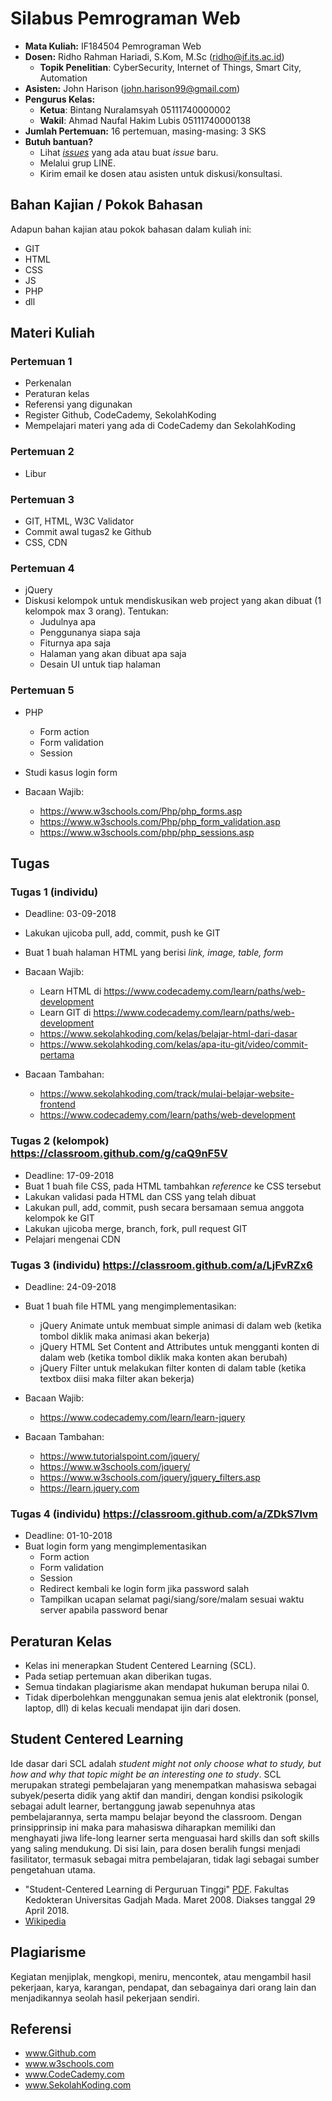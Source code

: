 # Silabus Pemrograman Web

* **Mata Kuliah:** IF184504 Pemrograman Web
* **Dosen:** Ridho Rahman Hariadi, S.Kom, M.Sc (ridho@if.its.ac.id)
   * **Topik Penelitian**: CyberSecurity, Internet of Things, Smart City, Automation
* **Asisten:** John Harison (john.harison99@gmail.com)
* **Pengurus Kelas:** 
   * **Ketua**: Bintang Nuralamsyah 05111740000002
   * **Wakil**: Ahmad Naufal Hakim Lubis 05111740000138
* **Jumlah Pertemuan:** 16 pertemuan, masing-masing: 3 SKS
* **Butuh bantuan?**
   * Lihat [_issues_](https://github.com/2018-PemrogramanWeb-B/2018-PemrogramanWeb-B.github.io/issues) yang ada atau buat _issue_ baru.
   * Melalui grup LINE.
   * Kirim email ke dosen atau asisten untuk diskusi/konsultasi.

## Bahan Kajian / Pokok Bahasan
Adapun bahan kajian atau pokok bahasan dalam kuliah ini:
* GIT
* HTML
* CSS
* JS
* PHP
* dll

## Materi Kuliah
### Pertemuan 1
* Perkenalan
* Peraturan kelas
* Referensi yang digunakan
* Register Github, CodeCademy, SekolahKoding
* Mempelajari materi yang ada di CodeCademy dan SekolahKoding

### Pertemuan 2
* Libur

### Pertemuan 3
* GIT, HTML, W3C Validator
* Commit awal tugas2 ke Github
* CSS, CDN

### Pertemuan 4
* jQuery
* Diskusi kelompok untuk mendiskusikan web project yang akan dibuat (1 kelompok max 3 orang). Tentukan:
  * Judulnya apa
  * Penggunanya siapa saja
  * Fiturnya apa saja
  * Halaman yang akan dibuat apa saja
  * Desain UI untuk tiap halaman
  
### Pertemuan 5
* PHP
  * Form action
  * Form validation
  * Session
* Studi kasus login form

* Bacaan Wajib:
  * https://www.w3schools.com/Php/php_forms.asp
  * https://www.w3schools.com/Php/php_form_validation.asp
  * https://www.w3schools.com/php/php_sessions.asp

## Tugas
### Tugas 1 (individu)
* Deadline: 03-09-2018
* Lakukan ujicoba pull, add, commit, push ke GIT
* Buat 1 buah halaman HTML yang berisi _link, image, table, form_

* Bacaan Wajib:
  * Learn HTML di https://www.codecademy.com/learn/paths/web-development
  * Learn GIT di https://www.codecademy.com/learn/paths/web-development
  * https://www.sekolahkoding.com/kelas/belajar-html-dari-dasar
  * https://www.sekolahkoding.com/kelas/apa-itu-git/video/commit-pertama
* Bacaan Tambahan:
  * https://www.sekolahkoding.com/track/mulai-belajar-website-frontend
  * https://www.codecademy.com/learn/paths/web-development

### Tugas 2 (kelompok) https://classroom.github.com/g/caQ9nF5V
* Deadline: 17-09-2018
* Buat 1 buah file CSS, pada HTML tambahkan _reference_ ke CSS tersebut 
* Lakukan validasi pada HTML dan CSS yang telah dibuat
* Lakukan pull, add, commit, push secara bersamaan semua anggota kelompok ke GIT
* Lakukan ujicoba merge, branch, fork, pull request GIT
* Pelajari mengenai CDN

### Tugas 3 (individu) https://classroom.github.com/a/LjFvRZx6
* Deadline: 24-09-2018
* Buat 1 buah file HTML yang mengimplementasikan:
  * jQuery Animate untuk membuat simple animasi di dalam web (ketika tombol diklik maka animasi akan bekerja) 
  * jQuery HTML Set Content and Attributes untuk mengganti konten di dalam web (ketika tombol diklik maka konten akan berubah) 
  * jQuery Filter untuk melakukan filter konten di dalam table (ketika textbox diisi maka filter akan bekerja)
  
* Bacaan Wajib:
  * https://www.codecademy.com/learn/learn-jquery
* Bacaan Tambahan:
  * https://www.tutorialspoint.com/jquery/
  * https://www.w3schools.com/jquery/
  * https://www.w3schools.com/jquery/jquery_filters.asp
  * https://learn.jquery.com

### Tugas 4 (individu) https://classroom.github.com/a/ZDkS7lvm
* Deadline: 01-10-2018
* Buat login form yang mengimplementasikan
  * Form action
  * Form validation
  * Session
  * Redirect kembali ke login form jika password salah
  * Tampilkan ucapan selamat pagi/siang/sore/malam sesuai waktu server apabila password benar

## Peraturan Kelas
* Kelas ini menerapkan Student Centered Learning (SCL).
* Pada setiap pertemuan akan diberikan tugas.
* Semua tindakan plagiarisme akan mendapat hukuman berupa nilai 0.
* Tidak diperbolehkan menggunakan semua jenis alat elektronik (ponsel, laptop, dll) di kelas kecuali mendapat ijin dari dosen.

## Student Centered Learning
Ide dasar dari SCL adalah _student might not only choose what to study, but how and why that topic might be an interesting one to study_.
SCL merupakan strategi pembelajaran yang menempatkan mahasiswa sebagai subyek/peserta didik yang aktif dan mandiri, dengan kondisi psikologik sebagai adult learner, bertanggung jawab sepenuhnya atas pembelajarannya, serta mampu belajar beyond the classroom. Dengan prinsipprinsip ini maka para mahasiswa diharapkan memiliki dan menghayati jiwa life-long learner serta menguasai hard skills dan soft skills yang saling mendukung. Di sisi lain, para dosen beralih fungsi menjadi fasilitator, termasuk sebagai mitra pembelajaran, tidak lagi sebagai sumber pengetahuan utama.

* "Student-Centered Learning di Perguruan Tinggi" [PDF](https://luk.staff.ugm.ac.id/mmp/Harsono/SCLdiPT.pdf). Fakultas Kedokteran Universitas Gadjah Mada. Maret 2008. Diakses tanggal 29 April 2018.
* [Wikipedia](https://id.wikipedia.org/wiki/Pembelajaran_berpusat_pada_siswa)

## Plagiarisme
Kegiatan menjiplak, mengkopi, meniru, mencontek, atau mengambil hasil pekerjaan, karya, karangan, pendapat, dan sebagainya dari orang lain dan menjadikannya seolah hasil pekerjaan sendiri. 

## Referensi
* www.Github.com
* www.w3schools.com
* www.CodeCademy.com
* www.SekolahKoding.com
